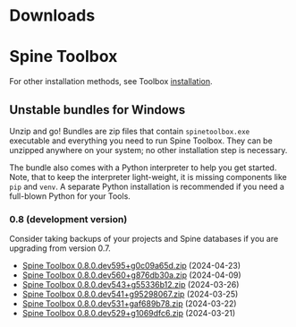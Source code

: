 
Downloads
=========

# Spine Toolbox

For other installation methods,
see Toolbox [installation](https://github.com/spine-tools/Spine-Toolbox?tab=readme-ov-file#installation).

## Unstable bundles for Windows

Unzip and go! Bundles are zip files that contain ``spinetoolbox.exe`` executable
and everything you need to run Spine Toolbox.
They can be unzipped anywhere on your system; no other installation step is necessary.

The bundle also comes with a Python interpreter to help you get started.
Note, that to keep the interpreter light-weight, it is missing components like ``pip`` and ``venv``.
A separate Python installation is recommended if you need a full-blown Python for your Tools.

### 0.8 (development version)

Consider taking backups of your projects and Spine databases if you are upgrading from version 0.7.

- [Spine Toolbox 0.8.0.dev595+g0c09a65d.zip](https://github.com/spine-tools/Spine-Toolbox/actions/runs/8800660971/artifacts/1439390301) (2024-04-23)
- [Spine Toolbox 0.8.0.dev560+g876db30a.zip](https://github.com/spine-tools/Spine-Toolbox/actions/runs/8611419894/artifacts/1396774649) (2024-04-09)
- [Spine Toolbox 0.8.0.dev543+g55336b12.zip](https://github.com/spine-tools/Spine-Toolbox/actions/runs/8433946592/artifacts/1358742135) (2024-03-26)
- [Spine Toolbox 0.8.0.dev541+g95298067.zip](https://github.com/spine-tools/Spine-Toolbox/actions/runs/8420144876/artifacts/1355563831) (2024-03-25)
- [Spine Toolbox 0.8.0.dev531+gaf689b78.zip](https://github.com/spine-tools/Spine-Toolbox/actions/runs/8390336939/artifacts/1349969366) (2024-03-22)
- [Spine Toolbox 0.8.0.dev529+g1069dfc6.zip](https://github.com/spine-tools/Spine-Toolbox/actions/runs/8373888384/artifacts/1346132396) (2024-03-21)
